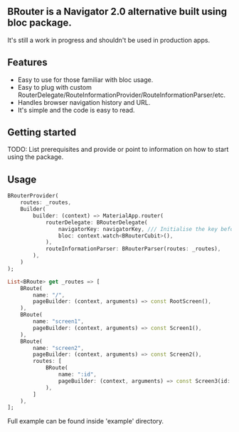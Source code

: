 ## BRouter is a Navigator 2.0 alternative built using bloc package.

It's still a work in progress and shouldn't be used in production apps.

## Features

- Easy to use for those familiar with bloc usage.  
- Easy to plug with custom RouterDelegate/RouteInformationProvider/RouteInformationParser/etc.  
- Handles browser navigation history and URL.
- It's simple and the code is easy to read.

## Getting started

TODO: List prerequisites and provide or point to information on how to
start using the package.

## Usage

```dart
BRouterProvider(
    routes: _routes,
    Builder(
        builder: (context) => MaterialApp.router(
            routerDelegate: BRouterDelegate(
                navigatorKey: navigatorKey, /// Initialise the key before using the router.  
                bloc: context.watch<BRouterCubit>(),
            ),
            routeInformationParser: BRouterParser(routes: _routes),
        ),
    )
);

List<BRoute> get _routes => [
    BRoute(
        name: "/",
        pageBuilder: (context, arguments) => const RootScreen(),
    ),
    BRoute(
        name: "screen1",
        pageBuilder: (context, arguments) => const Screen1(),
    ),
    BRoute(
        name: "screen2",
        pageBuilder: (context, arguments) => const Screen2(),
        routes: [
            BRoute(
                name: ":id",
                pageBuilder: (context, arguments) => const Screen3(id: arguments["id"]),
            ),
        ]
    ),
];
```

Full example can be found inside 'example' directory.

